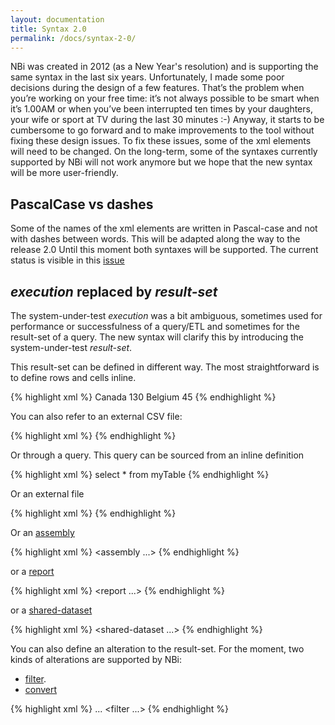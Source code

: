 ```yaml
---
layout: documentation
title: Syntax 2.0
permalink: /docs/syntax-2-0/
---
```

NBi was created in 2012 (as a New Year's resolution) and is supporting the same syntax in the last six years. Unfortunately, I made some poor decisions during the design of a few features. That’s the problem when you’re working on your free time: it’s not always possible to be smart when it’s 1.00AM or when you’ve been interrupted ten times by your daughters, your wife or sport at TV during the last 30 minutes :-) Anyway, it starts to be cumbersome to go forward and to make improvements to the tool without fixing these design issues. To fix these issues, some of the xml elements will need to be changed.  On the long-term, some of the syntaxes currently supported by NBi will not work anymore but we hope that the new syntax will be more user-friendly.

## PascalCase vs dashes

Some of the names of the xml elements are written in Pascal-case and not with dashes between words. This will be adapted along the way to the release 2.0 Until this moment both syntaxes will be supported. The current status is visible in this [issue](http://github.com/Seddryck/NBi/issues/288)

## *execution* replaced by *result-set*

The system-under-test *execution* was a bit ambiguous, sometimes used for performance or successfulness of a query/ETL and sometimes for the result-set of a query. The new syntax will clarify this by introducing the system-under-test *result-set*.

This result-set can be defined in different way. The most straightforward is to define rows and cells inline. 

{% highlight xml %}
<resultSet>
  <row>
    <cell>Canada</cell>
    <cell>130</cell>
  </row>
  <row>
    <cell>Belgium</cell>
    <cell>45</cell>
  </row>
</resultSet>
{% endhighlight %}

You can also refer to an external CSV file:

{% highlight xml %}
<resultSet file="myFile.csv"/>
{% endhighlight %}

Or through a query. This query can be sourced from an inline definition

{% highlight xml %}
<resultSet>
  <query>
    select * from myTable
  </query>
<resultSet>
{% endhighlight %}

Or an external file

{% highlight xml %}
<resultSet>
  <query file="myQuery.sql"/>
<resultSet>
{% endhighlight %}

Or an [assembly](../docs/query-assembly)

{% highlight xml %}
<resultSet>
  <query>
    <assembly ...>
  <query>
<resultSet>
{% endhighlight %}

or a [report](../docs/query-report#dataset)

{% highlight xml %}
<resultSet>
  <query>
    <report ...>
  <query>
<resultSet>
{% endhighlight %}

or a [shared-dataset](../docs/shared-dataset)

{% highlight xml %}
<resultSet>
  <query>
    <shared-dataset ...>
  <query>
<resultSet>
{% endhighlight %}

You can also define an alteration to the result-set. For the moment, two kinds of alterations are supported by NBi:

* [filter](../resultset-rows-count-advanced/#filter).
* [convert](../resultset-alterations/#converts)

{% highlight xml %}
<resultSet>
  <query>
    ...
  <query>
  <alteration>
    <filter ...>
  </alteration>
<resultSet>
{% endhighlight %}